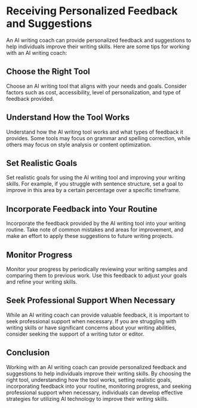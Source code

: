 Receiving Personalized Feedback and Suggestions
=================================================================================

An AI writing coach can provide personalized feedback and suggestions to help individuals improve their writing skills. Here are some tips for working with an AI writing coach:

Choose the Right Tool
---------------------

Choose an AI writing tool that aligns with your needs and goals. Consider factors such as cost, accessibility, level of personalization, and type of feedback provided.

Understand How the Tool Works
-----------------------------

Understand how the AI writing tool works and what types of feedback it provides. Some tools may focus on grammar and spelling correction, while others may focus on style analysis or content optimization.

Set Realistic Goals
-------------------

Set realistic goals for using the AI writing tool and improving your writing skills. For example, if you struggle with sentence structure, set a goal to improve in this area by a certain percentage over a specific timeframe.

Incorporate Feedback into Your Routine
--------------------------------------

Incorporate the feedback provided by the AI writing tool into your writing routine. Take note of common mistakes and areas for improvement, and make an effort to apply these suggestions to future writing projects.

Monitor Progress
----------------

Monitor your progress by periodically reviewing your writing samples and comparing them to previous work. Use this feedback to adjust your goals and refine your writing skills.

Seek Professional Support When Necessary
----------------------------------------

While an AI writing coach can provide valuable feedback, it is important to seek professional support when necessary. If you are struggling with writing skills or have significant concerns about your writing abilities, consider seeking the support of a writing tutor or editor.

Conclusion
----------

Working with an AI writing coach can provide personalized feedback and suggestions to help individuals improve their writing skills. By choosing the right tool, understanding how the tool works, setting realistic goals, incorporating feedback into your routine, monitoring progress, and seeking professional support when necessary, individuals can develop effective strategies for utilizing AI technology to improve their writing skills.
